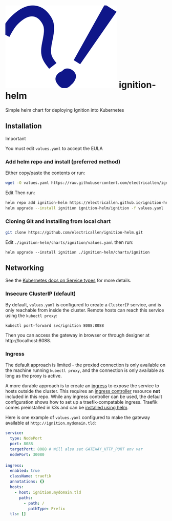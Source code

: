 # ![Ignition Helm Icon](assets/icon.svg) ignition-helm

Simple helm chart for deploying Ignition into Kubernetes

## Installation

> [!IMPORTANT]  
> You must edit `values.yaml` to accept the EULA

### Add helm repo and install (preferred method)

Either copy/paste the contents or run:

```sh
wget -O values.yaml https://raw.githubusercontent.com/electricallen/ignition-helm/main/charts/ignition/values.yaml
```

Edit Then run:

```sh
helm repo add ignition-helm https://electricallen.github.io/ignition-helm
helm upgrade --install ignition ignition-helm/ignition -f values.yaml
```

### Cloning Git and installing from local chart

```sh
git clone https://github.com/electricallen/ignition-helm.git
```

Edit `./ignition-helm/charts/ignition/values.yaml` then run:

```
helm upgrade --install ignition ./ignition-helm/charts/ignition
```

## Networking

See the [Kubernetes docs on Service types](https://kubernetes.io/docs/concepts/services-networking/service/#publishing-services-service-types) for more details. 

### Insecure ClusterIP (default)

By default, `values.yaml` is configured to create a `ClusterIP` service, and is only reachable from inside the cluster. Remote hosts can reach this service using the `kubectl proxy`:

```
kubectl port-forward svc/ignition 8088:8088
```

Then you can access the gateway in browser or through designer at http://localhost:8088. 

### Ingress

The default approach is limited - the proxied connection is only available on the machine running `kubectl proxy`, and the connection is only available as long as the proxy is active. 

A more durable approach is to create an [ingress](https://kubernetes.io/docs/concepts/services-networking/ingress/) to expose the service to hosts outside the cluster. This requires an [ingress controller](https://kubernetes.io/docs/concepts/services-networking/ingress-controllers/) resource **not** included in this repo. While any ingress controller can be used, the default configuration shows how to set up a traefik-compatable ingress. Traefik comes preinstalled in k3s and can be [installed using helm](https://doc.traefik.io/traefik/getting-started/install-traefik/#use-the-helm-chart).

Here is one example of `values.yaml` configured to make the gateway available at `http://ignition.mydomain.tld`:

```yaml
service:
  type: NodePort
  port: 8088
  targetPort: 8088 # Will also set GATEWAY_HTTP_PORT env var
  nodePort: 30080 

ingress:
  enabled: true
  className: traefik
  annotations: {}
  hosts:
    - host: ignition.mydomain.tld
      paths:
        - path: /
          pathType: Prefix
  tls: []
```

